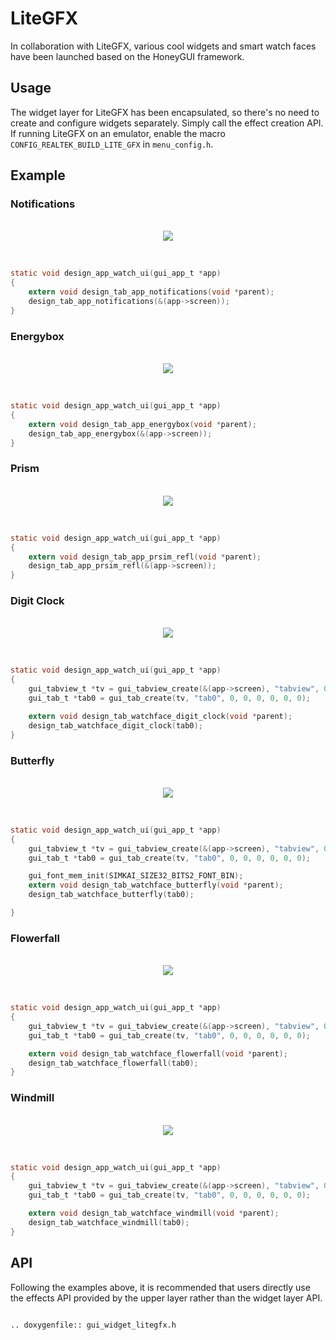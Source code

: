 # LiteGFX

In collaboration with LiteGFX, various cool widgets and smart watch faces have been launched based on the HoneyGUI framework.

## Usage

The widget layer for LiteGFX has been encapsulated, so there's no need to create and configure widgets separately. Simply call the effect creation API.
If running LiteGFX on an emulator, enable the macro `CONFIG_REALTEK_BUILD_LITE_GFX` in `menu_config.h`.

## Example

### Notifications

<br>
<div style="text-align: center"><img src="https://foruda.gitee.com/images/1723430546161167009/198f4430_9325830.gif"/></div>
<br>

```c

static void design_app_watch_ui(gui_app_t *app)
{
    extern void design_tab_app_notifications(void *parent);
    design_tab_app_notifications(&(app->screen));
}
```

### Energybox

<br>
<div style="text-align: center"><img src="https://foruda.gitee.com/images/1723444521333503824/5a699e73_9325830.gif"/></div>
<br>

```c

static void design_app_watch_ui(gui_app_t *app)
{
    extern void design_tab_app_energybox(void *parent);
    design_tab_app_energybox(&(app->screen));
}
```

### Prism

<br>
<div style="text-align: center"><img src="https://foruda.gitee.com/images/1723446841825807274/e17dcd08_9325830.gif"/></div>
<br>

```c

static void design_app_watch_ui(gui_app_t *app)
{
    extern void design_tab_app_prsim_refl(void *parent);
    design_tab_app_prsim_refl(&(app->screen));
}
```

### Digit Clock

<br>
<div style="text-align: center"><img src="https://foruda.gitee.com/images/1723448952426583702/594b5c97_9325830.gif"/></div>
<br>

```c

static void design_app_watch_ui(gui_app_t *app)
{
    gui_tabview_t *tv = gui_tabview_create(&(app->screen), "tabview", 0, 0, 0, 0);
    gui_tab_t *tab0 = gui_tab_create(tv, "tab0", 0, 0, 0, 0, 0, 0);

    extern void design_tab_watchface_digit_clock(void *parent);
    design_tab_watchface_digit_clock(tab0);
}
```

### Butterfly

<br>
<div style="text-align: center"><img src="https://foruda.gitee.com/images/1723449031267718568/527bf443_9325830.gif"/></div>
<br>

```c

static void design_app_watch_ui(gui_app_t *app)
{
    gui_tabview_t *tv = gui_tabview_create(&(app->screen), "tabview", 0, 0, 0, 0);
    gui_tab_t *tab0 = gui_tab_create(tv, "tab0", 0, 0, 0, 0, 0, 0);

    gui_font_mem_init(SIMKAI_SIZE32_BITS2_FONT_BIN);
    extern void design_tab_watchface_butterfly(void *parent);
    design_tab_watchface_butterfly(tab0);

}
```

### Flowerfall

<br>
<div style="text-align: center"><img src="https://foruda.gitee.com/images/1723449064680099900/269758fb_9325830.gif"/></div>
<br>

```c

static void design_app_watch_ui(gui_app_t *app)
{
    gui_tabview_t *tv = gui_tabview_create(&(app->screen), "tabview", 0, 0, 0, 0);
    gui_tab_t *tab0 = gui_tab_create(tv, "tab0", 0, 0, 0, 0, 0, 0);

    extern void design_tab_watchface_flowerfall(void *parent);
    design_tab_watchface_flowerfall(tab0);
}
```

### Windmill

<br>
<div style="text-align: center"><img src="https://foruda.gitee.com/images/1723449195666990344/7ec4093f_9325830.gif"/></div>
<br>

```c

static void design_app_watch_ui(gui_app_t *app)
{
    gui_tabview_t *tv = gui_tabview_create(&(app->screen), "tabview", 0, 0, 0, 0);
    gui_tab_t *tab0 = gui_tab_create(tv, "tab0", 0, 0, 0, 0, 0, 0);

    extern void design_tab_watchface_windmill(void *parent);
    design_tab_watchface_windmill(tab0);
}
```

## API

Following the examples above, it is recommended that users directly use the effects API provided by the upper layer rather than the widget layer API.

</span>

```eval_rst

.. doxygenfile:: gui_widget_litegfx.h

```
